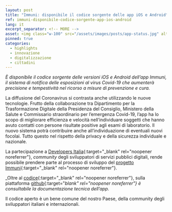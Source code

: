 ```yaml
---
layout: post
title: "Immuni: disponibile il codice sorgente delle app iOS e Android"
ref: immuni-disponibile-codice-sorgente-app-ios-android
lang: it
excerpt_separator: <!-- MORE -->
asset: <img class="w-100" src="/assets/images/posts/app-status.jpg" alt="Immuni disponibile il codice sorgente"/>
pinned: true
categories:
  - highlights
  - innovazione
  - digitalizzazione
  - cittadini
---
```


_È disponibile il codice sorgente delle versioni iOS e Android dell’app Immuni, il sistema di notifica delle esposizioni al virus Covid-19 che aumenterà precisione e tempestività nel ricorso a misure di prevenzione e cura._

<!-- MORE -->

La diffusione del Coronavirus si contrasta anche utilizzando le nuove tecnologie. Frutto della collaborazione tra Dipartimento per la Trasformazione Digitale della Presidenza del Consiglio, Ministero della Salute e Commissario straordinario per l’emergenza Covid-19, l’app ha lo scopo di migliorare efficienza e  velocità nell’individuare soggetti che hanno avuto contatti con persone risultate positive agli esami di laboratorio. Il nuovo sistema potrà contribuire anche all’individuazione di eventuali nuovi focolai. Tutto questo nel rispetto della privacy e della sicurezza individuale e nazionale.


La partecipazione a [Developers Italia](http://developers.italia.it/){:target="_blank" rel="noopener noreferrer"}, _community_ degli sviluppatori di servizi pubblici digitali, rende possibile prendere parte al processo di sviluppo del [progetto Immuni](https://app.slack.com/client/T6C27AXE0/C014KBHLVFT){:target="_blank" rel="noopener noreferrer"}.


_Oltre al [codice](https://github.com/immuni-app){:target="_blank" rel="noopener noreferrer"}, sulla piattaforma [github](https://github.com/immuni-app){:target="_blank" rel="noopener noreferrer"} è consultabile la documentazione tecnica dell’app._


Il codice aperto è un bene comune del nostro Paese, della community degli sviluppatori italiani e internazionali.


